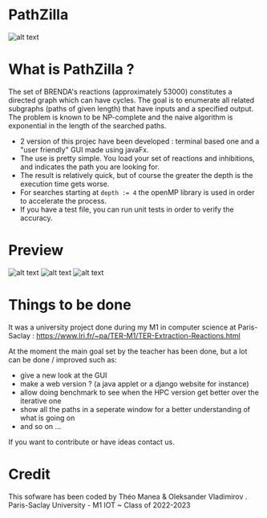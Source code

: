 # PathZilla

  ![alt text](https://i.ibb.co/WpJ34y5/Path-Zilla.png)
  
# What is PathZilla ?

The set of BRENDA's reactions (approximately 53000) constitutes a directed graph which can have cycles. The goal is to enumerate all related subgraphs (paths of given length) that have inputs and a specified output. The problem is known to be NP-complete and the naive algorithm is exponential in the length of the searched paths.

- 2 version of this projec have been developed : terminal based one and a "user friendly" GUI made using javaFx.
- The use is pretty simple. You load your set of reactions and inhibitions, and indicates the path you are looking for.
- The result is relatively quick, but of course the greater the depth is the execution time gets worse.
- For searches starting at `depth := 4` the openMP library is used in order to accelerate the process.
- If you have a test file, you can run unit tests in order to verify the accuracy.

# Preview

  ![alt text](https://i.ibb.co/qRbSqjT/Capture-d-cran-du-2023-04-21-22-48-06.png)
  ![alt text](https://i.ibb.co/Gs3g2hZ/Capture-d-cran-du-2023-04-21-22-48-38.png)
  ![alt text](https://i.ibb.co/6vXYXf7/path-detail.png)
  
# Things to be done 

  It was a university project done during my M1 in computer science at Paris-Saclay : https://www.lri.fr/~pa/TER-M1/TER-Extraction-Reactions.html
  
  At the moment the main goal set by the teacher has been done, but a lot can be done / improved such as:
  
  - give a new look at the GUI
  - make a web version ? (a java applet or a django website for instance)
  - allow doing benchmark to see when the HPC version get better over the iterative one
  - show all the paths in a seperate window for a better understanding of what is going on 
  - and so on ...
 
 If you want to contribute or have ideas contact us.
 
 # Credit
 
  This sofware has been coded by Théo Manea & Oleksander Vladimirov . Paris-Saclay University - M1 IOT ~ Class of 2022-2023
